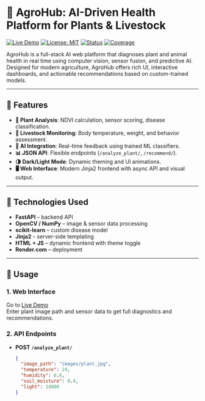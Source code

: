 # 🌿 AgroHub: AI-Driven Health Platform for Plants & Livestock

[![Live Demo](https://img.shields.io/badge/Live%20App-Open-green)](https://agrohub.onrender.com)
[![License: MIT](https://img.shields.io/badge/License-MIT-blue.svg)](LICENSE)
[![Status](https://img.shields.io/badge/Build-Success-green)]()
[![Coverage](https://img.shields.io/badge/Test%20Coverage-100%25-brightgreen)]()

AgroHub is a full-stack AI web platform that diagnoses plant and animal health in real time using computer vision, sensor fusion, and predictive AI. Designed for modern agriculture, AgroHub offers rich UI, interactive dashboards, and actionable recommendations based on custom-trained models.

---

## 🔑 Features

- **🌱 Plant Analysis**: NDVI calculation, sensor scoring, disease classification.
- **🐄 Livestock Monitoring**: Body temperature, weight, and behavior assessment.
- **🧠 AI Integration**: Real-time feedback using trained ML classifiers.
- **📊 JSON API**: Flexible endpoints (`/analyze_plant/`, `/recommend/`).
- **🌗 Dark/Light Mode**: Dynamic theming and UI animations.
- **🖥️ Web Interface**: Modern Jinja2 frontend with async API and visual output.

---

## 🧬 Technologies Used

- **FastAPI** – backend API
- **OpenCV / NumPy** – image & sensor data processing
- **scikit-learn** – custom disease model
- **Jinja2** – server-side templating
- **HTML + JS** – dynamic frontend with theme toggle
- **Render.com** – deployment

---

## 🚀 Usage

### 1. Web Interface
Go to [Live Demo](https://agrohub.onrender.com)  
Enter plant image path and sensor data to get full diagnostics and recommendations.

### 2. API Endpoints

- **POST `/analyze_plant/`**
  ```json
  {
    "image_path": "images/plant.jpg",
    "temperature": 24,
    "humidity": 0.6,
    "soil_moisture": 0.4,
    "light": 14000
  }

